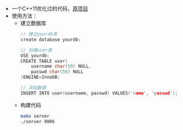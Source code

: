 - 一个C++11优化过的代码，[原项目](https://github.com/qinguoyi/TinyWebServer)
- 使用方法：
  - 建立数据库
    ```C++
    // 建立yourdb库
    create database yourdb;

    // 创建user表
    USE yourdb;
    CREATE TABLE user(
        username char(50) NULL,
        passwd char(50) NULL
    )ENGINE=InnoDB;

    // 添加数据
    INSERT INTO user(username, passwd) VALUES('name', 'passwd');
    ```
  - 构建代码
    ```sh
    make server
    ./server 9006
    ```


